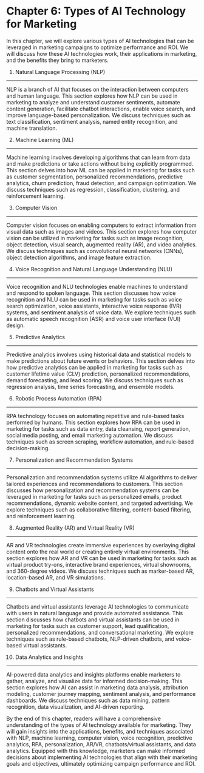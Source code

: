 Chapter 6: Types of AI Technology for Marketing
===============================================

In this chapter, we will explore various types of AI technologies that can be leveraged in marketing campaigns to optimize performance and ROI. We will discuss how these AI technologies work, their applications in marketing, and the benefits they bring to marketers.

1. Natural Language Processing (NLP)
------------------------------------

NLP is a branch of AI that focuses on the interaction between computers and human language. This section explores how NLP can be used in marketing to analyze and understand customer sentiments, automate content generation, facilitate chatbot interactions, enable voice search, and improve language-based personalization. We discuss techniques such as text classification, sentiment analysis, named entity recognition, and machine translation.

2. Machine Learning (ML)
------------------------

Machine learning involves developing algorithms that can learn from data and make predictions or take actions without being explicitly programmed. This section delves into how ML can be applied in marketing for tasks such as customer segmentation, personalized recommendations, predictive analytics, churn prediction, fraud detection, and campaign optimization. We discuss techniques such as regression, classification, clustering, and reinforcement learning.

3. Computer Vision
------------------

Computer vision focuses on enabling computers to extract information from visual data such as images and videos. This section explores how computer vision can be utilized in marketing for tasks such as image recognition, object detection, visual search, augmented reality (AR), and video analytics. We discuss techniques such as convolutional neural networks (CNNs), object detection algorithms, and image feature extraction.

4. Voice Recognition and Natural Language Understanding (NLU)
-------------------------------------------------------------

Voice recognition and NLU technologies enable machines to understand and respond to spoken language. This section discusses how voice recognition and NLU can be used in marketing for tasks such as voice search optimization, voice assistants, interactive voice response (IVR) systems, and sentiment analysis of voice data. We explore techniques such as automatic speech recognition (ASR) and voice user interface (VUI) design.

5. Predictive Analytics
-----------------------

Predictive analytics involves using historical data and statistical models to make predictions about future events or behaviors. This section delves into how predictive analytics can be applied in marketing for tasks such as customer lifetime value (CLV) prediction, personalized recommendations, demand forecasting, and lead scoring. We discuss techniques such as regression analysis, time series forecasting, and ensemble models.

6. Robotic Process Automation (RPA)
-----------------------------------

RPA technology focuses on automating repetitive and rule-based tasks performed by humans. This section explores how RPA can be used in marketing for tasks such as data entry, data cleansing, report generation, social media posting, and email marketing automation. We discuss techniques such as screen scraping, workflow automation, and rule-based decision-making.

7. Personalization and Recommendation Systems
---------------------------------------------

Personalization and recommendation systems utilize AI algorithms to deliver tailored experiences and recommendations to customers. This section discusses how personalization and recommendation systems can be leveraged in marketing for tasks such as personalized emails, product recommendations, dynamic website content, and targeted advertising. We explore techniques such as collaborative filtering, content-based filtering, and reinforcement learning.

8. Augmented Reality (AR) and Virtual Reality (VR)
--------------------------------------------------

AR and VR technologies create immersive experiences by overlaying digital content onto the real world or creating entirely virtual environments. This section explores how AR and VR can be used in marketing for tasks such as virtual product try-ons, interactive brand experiences, virtual showrooms, and 360-degree videos. We discuss techniques such as marker-based AR, location-based AR, and VR simulations.

9. Chatbots and Virtual Assistants
----------------------------------

Chatbots and virtual assistants leverage AI technologies to communicate with users in natural language and provide automated assistance. This section discusses how chatbots and virtual assistants can be used in marketing for tasks such as customer support, lead qualification, personalized recommendations, and conversational marketing. We explore techniques such as rule-based chatbots, NLP-driven chatbots, and voice-based virtual assistants.

10. Data Analytics and Insights
-------------------------------

AI-powered data analytics and insights platforms enable marketers to gather, analyze, and visualize data for informed decision-making. This section explores how AI can assist in marketing data analysis, attribution modeling, customer journey mapping, sentiment analysis, and performance dashboards. We discuss techniques such as data mining, pattern recognition, data visualization, and AI-driven reporting.

By the end of this chapter, readers will have a comprehensive understanding of the types of AI technology available for marketing. They will gain insights into the applications, benefits, and techniques associated with NLP, machine learning, computer vision, voice recognition, predictive analytics, RPA, personalization, AR/VR, chatbots/virtual assistants, and data analytics. Equipped with this knowledge, marketers can make informed decisions about implementing AI technologies that align with their marketing goals and objectives, ultimately optimizing campaign performance and ROI.
